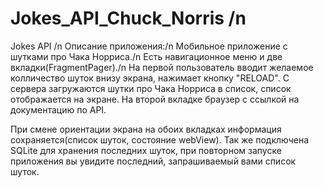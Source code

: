 # Jokes_API_Chuck_Norris /n
Jokes API /n
Описание приложения:/n
Мобильное приложение с шутками про Чака Норриса./n
Есть навигационное меню и две вкладки(FragmentPager)./n
На первой пользователь вводит желаемое колличество шуток внизу экрана, нажимает кнопку "RELOAD".
С сервера загружаются шутки про Чака Норриса в список, список отображается на экране.
На второй вкладке браузер с ссылкой на документацию по API.

При смене ориентации экрана на обоих вкладках информация сохраняется(список шуток, состояние webView).
Так же подключена SQLite для хранения последних шуток, при повторном запуске приложения вы увидите последний, запрашиваемый вами список шуток.
